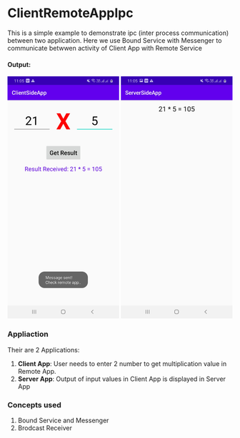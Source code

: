 # ClientRemoteAppIpc
This is a simple example to demonstrate ipc (inter process communication) between two application. Here we use Bound Service with Messenger to communicate betwwen activity of Client App with Remote Service

#### Output:
<p align="center">
  <img src="https://github.com/dev-nitinb/ClientRemoteAppIpc/blob/master/images/client_app1.jpg" width="250">
  <img src="https://github.com/dev-nitinb/ClientRemoteAppIpc/blob/master/images/server_app1.jpg" width="250">
</p>

### Appliaction
Their are 2 Applications:
1. **Client App**: User needs to enter 2 number to get multiplication value in Remote App.
2. **Server App**: Output of input values in Client App is displayed in Server App 

### Concepts used
1. Bound Service and Messenger
2. Brodcast Receiver
